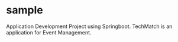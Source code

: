 # sample
Application Development Project using Springboot. TechMatch is an application for Event Management.
